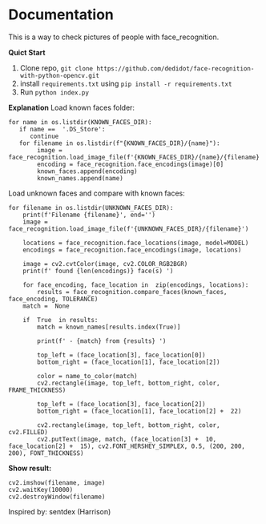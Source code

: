 # Documentation
This is a way to check pictures of people with face_recognition.

**Quict Start**
1. Clone repo, `git clone https://github.com/dedidot/face-recognition-with-python-opencv.git`
2. install  `requirements.txt`  using  `pip install -r requirements.txt`
3. Run `python index.py`

**Explanation**
Load known faces folder:

```
for name in os.listdir(KNOWN_FACES_DIR):
   if name ==  '.DS_Store':
      continue
   for filename in os.listdir(f"{KNOWN_FACES_DIR}/{name}"):
       	image = face_recognition.load_image_file(f'{KNOWN_FACES_DIR}/{name}/{filename}')
    	encoding = face_recognition.face_encodings(image)[0]
    	known_faces.append(encoding)
    	known_names.append(name)
```

Load unknown faces and compare with known faces:

```
for filename in os.listdir(UNKNOWN_FACES_DIR):
    print(f'Filename {filename}', end='')
    image = face_recognition.load_image_file(f'{UNKNOWN_FACES_DIR}/{filename}')
    
    locations = face_recognition.face_locations(image, model=MODEL)
    encodings = face_recognition.face_encodings(image, locations)
    
    image = cv2.cvtColor(image, cv2.COLOR_RGB2BGR)
    print(f' found {len(encodings)} face(s) ')
    
    for face_encoding, face_location in  zip(encodings, locations):
    	results = face_recognition.compare_faces(known_faces, face_encoding, TOLERANCE)
	match =  None
	
	if  True  in results:
	    match = known_names[results.index(True)]
	    
	    print(f' - {match} from {results} ')
	    
	    top_left = (face_location[3], face_location[0])
	    bottom_right = (face_location[1], face_location[2])
	    
	    color = name_to_color(match)
	    cv2.rectangle(image, top_left, bottom_right, color, FRAME_THICKNESS)
	    
	    top_left = (face_location[3], face_location[2])
	    bottom_right = (face_location[1], face_location[2] +  22)
	    
	    cv2.rectangle(image, top_left, bottom_right, color, cv2.FILLED)
	    cv2.putText(image, match, (face_location[3] +  10, face_location[2] +  15), cv2.FONT_HERSHEY_SIMPLEX, 0.5, (200, 200, 200), FONT_THICKNESS)
```

**Show result:**

    cv2.imshow(filename, image)
    cv2.waitKey(10000)
    cv2.destroyWindow(filename)

Inspired by: sentdex (Harrison)
